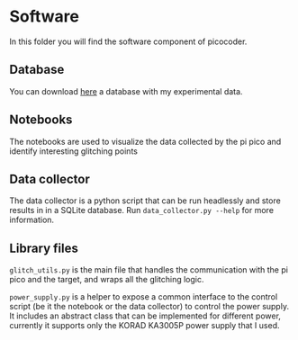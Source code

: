 # Software
In this folder you will find the software component of picocoder.

## Database
You can download [here](https://mega.nz/file/2plRWQwC#RJ_q7kaOB3b-htbncqA-zl1y91dWcVw2RyKrIw8kXjc) a database with my experimental data.

## Notebooks
The notebooks are used to visualize the data collected by the pi pico and
identify interesting glitching points

## Data collector
The data collector is a python script that can be run headlessly and store
results in in a SQLite database. Run `data_collector.py --help` for more
information.

## Library files
`glitch_utils.py` is the main file that handles the communication with the pi
pico and the target, and wraps all the glitching logic.

`power_supply.py` is a helper to expose a common interface to the control
script (be it the notebook or the data collector) to control the power supply.
It includes an abstract class that can be implemented for different power,
currently it supports only the KORAD KA3005P power supply that I used.
